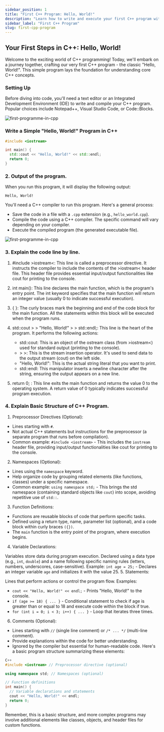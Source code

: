 ```yaml
---
sidebar_position: 1
title: "First C++ Program: Hello, World!"
description: "Learn how to write and execute your first C++ program with a simple 'Hello, World!' example."
sidebar_label: "First C++ Program"
slug: first-cpp-program
---
```


## Your First Steps in C++: Hello, World!

Welcome to the exciting world of C++ programming! Today, we'll embark on a journey together, crafting our very first C++ program - the classic "Hello, World!". This simple program lays the foundation for understanding core C++ concepts.

### Setting Up

Before diving into code, you'll need a text editor or an Integrated Development Environment (IDE) to write and compile your C++ program. Popular choices include Notepad++, Visual Studio Code, or Code::Blocks.

![first-programme-in-cpp](../../static/img/day-02/first-program.png) 

### Write a Simple "Hello, World!" Program in C++

```cpp
#include <iostream>

int main() {
  std::cout << "Hello, World!" << std::endl;
  return 0;
}

```
### 2. Output of the program.
When you run this program, it will display the following output:
``` 
Hello, World!
```
You'll need a C++ compiler to run this program. Here's a general process:

- Save the code in a file with a `.cpp` extension (e.g., `hello_world.cpp`).
- Compile the code using a C++ compiler. The specific command will vary depending on your compiler.
- Execute the compiled program (the generated executable file).

![first-programme-in-cpp](../../static/img/day-02/first-program.png) 

### 3. Explain the code line by line.
1. #include &gt;iostream&lt;: This line is called a preprocessor directive. It instructs the compiler to include the contents of the &gt;iostream&lt; header file. This header file provides essential input/output functionalities like cout for printing to the console.

2. int main(): This line declares the main function, which is the program's entry point. The int keyword specifies that the main function will return an integer value (usually 0 to indicate successful execution).

3. { }: The curly braces mark the beginning and end of the code block for the main function. All the statements within this block will be executed when the program runs.

4. std::cout &gt; &gt; "Hello, World!" &gt; &gt; std::endl;: This line is the heart of the program. It performs the following actions:

   - std::cout: This is an object of the ostream class (from &gt;iostream&lt;) used for standard output (printing to the console).
   - &gt; &gt;: This is the stream insertion operator. It's used to send data to the output stream (cout) on the left side.
   - "Hello, World!": This is the actual string literal that you want to print.
   - std::endl: This manipulator inserts a newline character after the string, ensuring the output appears on a new line.
5. return 0; : This line exits the main function and returns the value 0 to the operating system. A return value of 0 typically indicates successful program execution.
### 4. Explain Basic Structure of C++ Program.
1. Preprocessor Directives (Optional):

- Lines starting with `#`.
- Not actual C++ statements but instructions for the preprocessor (a separate program that runs before compilation).
- Common example: `#include <iostream>` - This includes the `iostream` header file, providing input/output functionalities like cout for printing to the console.
2. Namespaces (Optional):

- Lines using the `namespace` keyword.
- Help organize code by grouping related elements (like functions, classes) under a specific namespace.
- Common example: `using namespace std;` - This brings the std namespace (containing standard objects like `cout`) into scope, avoiding repetitive use of `std::`.
3. Function Definitions:

- Functions are reusable blocks of code that perform specific tasks.
- Defined using a return type, name, parameter list (optional), and a code block within curly braces `({})`.
- The `main` function is the entry point of the program, where execution begins.
4. Variable Declarations:

Variables store data during program execution.
Declared using a data type (e.g., `int`, `double`) and a name following specific naming rules (letters, numbers, underscores, case-sensitive).
Example: `int age = 25;` - Declares an integer variable `age` and initializes it with the value 25.
5. Statements:

Lines that perform actions or control the program flow.
Examples:
 - `cout << "Hello, World!" << endl;` - Prints "Hello, World!" to the console.
 - `if (age >= 18) { ... }` - Conditional statement to check if age is greater than or equal to 18 and execute code within the block if true.
 - `for (int i = 0; i < 3; i++) { ... }` - Loop that iterates three times.
6. Comments (Optional):

- Lines starting with `//` (single line comment) or `/* ... */` (multi-line comment).
- Provide explanations within the code for better understanding.
- Ignored by the compiler but essential for human-readable code.
Here's a basic program structure summarizing these elements:
```cpp
C++
#include <iostream> // Preprocessor directive (optional)

using namespace std; // Namespaces (optional)

// Function definitions
int main() {
  // Variable declarations and statements
  cout << "Hello, World!" << endl;
  return 0;
}
```


Remember, this is a basic structure, and more complex programs may involve additional elements like classes, objects, and header files for custom functions.
